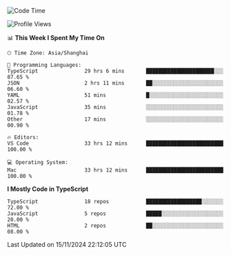 <!--START_SECTION:waka-->
![Code Time](http://img.shields.io/badge/Code%20Time-6%2C900%20hrs%206%20mins-blue)

![Profile Views](http://img.shields.io/badge/Profile%20Views-0-blue)

📊 **This Week I Spent My Time On** 

```text
🕑︎ Time Zone: Asia/Shanghai

💬 Programming Languages: 
TypeScript               29 hrs 6 mins       ██████████████████████░░░   87.65 % 
JSON                     2 hrs 11 mins       ██░░░░░░░░░░░░░░░░░░░░░░░   06.60 % 
YAML                     51 mins             █░░░░░░░░░░░░░░░░░░░░░░░░   02.57 % 
JavaScript               35 mins             ░░░░░░░░░░░░░░░░░░░░░░░░░   01.78 % 
Other                    17 mins             ░░░░░░░░░░░░░░░░░░░░░░░░░   00.90 % 

🔥 Editors: 
VS Code                  33 hrs 12 mins      █████████████████████████   100.00 % 

💻 Operating System: 
Mac                      33 hrs 12 mins      █████████████████████████   100.00 % 
```

**I Mostly Code in TypeScript** 

```text
TypeScript               18 repos            ██████████████████░░░░░░░   72.00 % 
JavaScript               5 repos             █████░░░░░░░░░░░░░░░░░░░░   20.00 % 
HTML                     2 repos             ██░░░░░░░░░░░░░░░░░░░░░░░   08.00 % 
```




 Last Updated on 15/11/2024 22:12:05 UTC
<!--END_SECTION:waka-->
